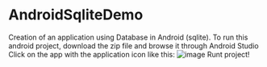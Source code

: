 # AndroidSqliteDemo
Creation of an application using Database in Android (sqlite).
To run this android project, download the zip file and browse it through Android Studio
Click on the app with the application icon like this:
![image](https://user-images.githubusercontent.com/59026345/130335381-258bd925-0c58-4c54-9c93-76857fbc9088.png)
Runt project!
